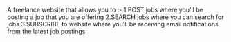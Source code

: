 A freelance website that allows you to :- 
1.POST jobs where you'll be posting a job that you are offering 
2.SEARCH jobs where you can search for jobs 
3.SUBSCRIBE to website where you'll be receiving email notifications from the latest job postings
